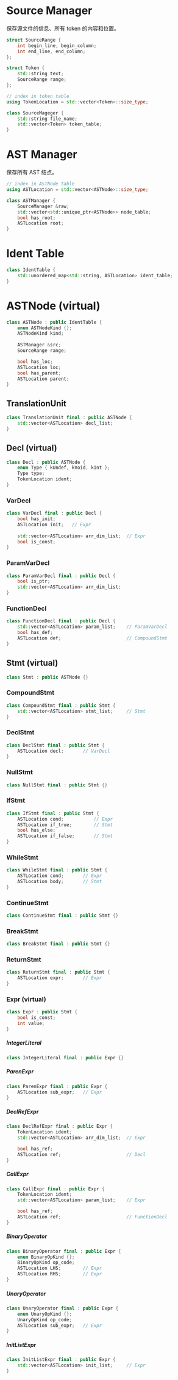 # Source Manager

保存源文件的信息、所有 token 的内容和位置。

```c++
struct SourceRange {
    int begin_line, begin_column;
    int end_line, end_column;
};

struct Token {
    std::string text;
    SourceRange range;
};

// index in token table
using TokenLocation = std::vector<Token>::size_type;

class SourceMageger {
    std::string file_name;
	std::vector<Token> token_table;
}
```



# AST Manager

保存所有 AST 结点。

```c++
// index in ASTNode table
using ASTLocation = std::vector<ASTNode>::size_type;

class ASTManager {
	SourceManager &raw;
    std::vector<std::unique_ptr<ASTNode>> node_table;
    bool has_root;
    ASTLocation root;
}
```



# Ident Table

```c++
class IdentTable {
    std::unordered_map<std::string, ASTLocation> ident_table;
}
```



# ASTNode (virtual)

```c++
class ASTNode : public IdentTable {
    enum ASTNodeKind {};
    ASTNodeKind kind;
    
    ASTManager &src;
    SourceRange range;

    bool has_loc;
    ASTLocation loc;
    bool has_parent;
    ASTLocation parent;
}
```



## TranslationUnit

```c++
class TranslationUnit final : public ASTNode {
    std::vector<ASTLocation> decl_list;
}
```



## Decl (virtual)

```c++
class Decl : public ASTNode {
    enum Type { kUndef, kVoid, kInt };
    Type type;
    TokenLocation ident;
}
```

### VarDecl

```c++
class VarDecl final : public Decl {
    bool has_init;
    ASTLocation init;	// Expr
    
    std::vector<ASTLocation> arr_dim_list;	// Expr
    bool is_const;
}
```

### ParamVarDecl

```c++
class ParamVarDecl final : public Decl {
    bool is_ptr;
    std::vector<ASTLocation> arr_dim_list;	
}
```

### FunctionDecl

```c++
class FunctionDecl final : public Decl {
    std::vector<ASTLocation> param_list;	// ParamVarDecl
    bool has_def;
    ASTLocation def;						// CompoundStmt
}
```



## Stmt (virtual)

```c++
class Stmt : public ASTNode {}
```

### CompoundStmt

```c++
class CompoundStmt final : public Stmt {
    std::vector<ASTLocation> stmt_list;		// Stmt
}
```

### DeclStmt

```c++
class DeclStmt final : public Stmt {
    ASTLocation decl;		// VarDecl
}
```

### NullStmt

```c++
class NullStmt final : public Stmt {}
```

### IfStmt

```c++
class IfStmt final : public Stmt {
    ASTLocation cond;			// Expr
    ASTLocation if_true;		// Stmt
    bool has_else;
    ASTLocation if_false;		// Stmt
}
```

### WhileStmt

```c++
class WhileStmt final : public Stmt {
    ASTLocation cond;		// Expr
    ASTLocation body;		// Stmt
}
```

### ContinueStmt

```c++
class ContinueStmt final : public Stmt {}
```

### BreakStmt

```c++
class BreakStmt final : public Stmt {}
```

### ReturnStmt

```c++
class ReturnStmt final : public Stmt {
    ASTLocation expr;		// Expr
}
```

### Expr (virtual)

```c++
class Expr : public Stmt {
    bool is_const;
    int value;
}
```

##### IntegerLiteral

```c++
class IntegerLiteral final : public Expr {}
```

##### ParenExpr

```c++
class ParenExpr final : public Expr {
    ASTLocation sub_expr;	// Expr
}
```

##### DeclRefExpr

```c++
class DeclRefExpr final : public Expr {
    TokenLocation ident;
    std::vector<ASTLocation> arr_dim_list;	// Expr

    bool has_ref;
    ASTLocation ref;						// Decl
}
```

##### CallExpr

```c++
class CallExpr final : public Expr {
    TokenLocation ident;
    std::vector<ASTLocation> param_list;	// Expr

    bool has_ref;
    ASTLocation ref;						// FunctionDecl
}
```

##### BinaryOperator

```c++
class BinaryOperator final : public Expr {
    enum BinaryOpKind {};
    BinaryOpKind op_code;
    ASTLocation LHS;		// Expr
    ASTLocation RHS;		// Expr
}
```

##### UnaryOperator

```c++
class UnaryOperator final : public Expr {
    enum UnaryOpKind {};
    UnaryOpKind op_code;
    ASTLocation sub_expr;	// Expr
}
```

##### InitListExpr

```c++
class InitListExpr final : public Expr {
    std::vector<ASTLocation> init_list;		// Expr
}
```

